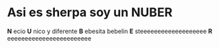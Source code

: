 # Asi es sherpa soy un NUBER
**N** ecio 
**U** nico y diferente
**B** ebesita bebelin
**E** steeeeeeeeeeeeeeeeeee
**R** eeeeeeeeeeeeeeeeeeeeeeee
